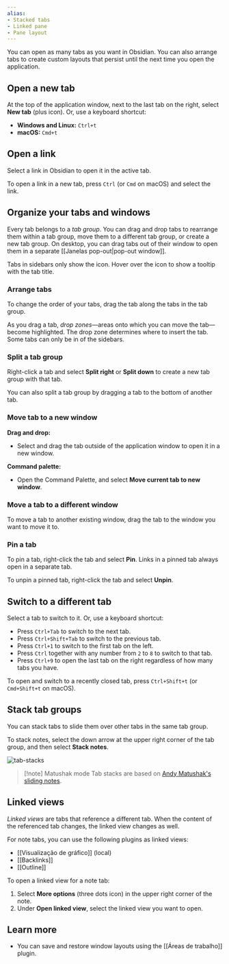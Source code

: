 ```yaml
---
alias:
- Stacked tabs
- Linked pane
- Pane layout
---
```


You can open as many tabs as you want in Obsidian. You can also arrange tabs to create custom layouts that persist until the next time you open the application.

## Open a new tab

At the top of the application window, next to the last tab on the right, select **New tab** (plus icon). Or, use a keyboard shortcut:

- **Windows and Linux:** `Ctrl+t`
- **macOS:** `Cmd+t`

## Open a link

Select a link in Obsidian to open it in the active tab.

To open a link in a new tab, press `Ctrl` (or `Cmd` on macOS) and select the link.

## Organize your tabs and windows

Every tab belongs to a _tab group_. You can drag and drop tabs to rearrange them within a tab group, move them to a different tab group, or create a new tab group. On desktop, you can drag tabs out of their window to open them in a separate [[Janelas pop-out|pop-out window]].

Tabs in sidebars only show the icon. Hover over the icon to show a tooltip with the tab title.

### Arrange tabs

To change the order of your tabs, drag the tab along the tabs in the tab group.

As you drag a tab, _drop zones_—areas onto which you can move the tab—become highlighted. The drop zone determines where to insert the tab. Some tabs can only be in of the sidebars.

### Split a tab group

Right-click a tab and select **Split right** or **Split down** to create a new tab group with that tab.

You can also split a tab group by dragging a tab to the bottom of another tab.

### Move tab to a new window

**Drag and drop:**

- Select and drag the tab outside of the application window to open it in a new window.

**Command palette:**

- Open the Command Palette, and select **Move current tab to new window**.

### Move a tab to a different window

To move a tab to another existing window, drag the tab to the window you want to move it to.

### Pin a tab

To pin a tab, right-click the tab and select **Pin**. Links in a pinned tab always open in a separate tab.

To unpin a pinned tab, right-click the tab and select **Unpin**.

## Switch to a different tab

Select a tab to switch to it. Or, use a keyboard shortcut:

- Press `Ctrl+Tab` to switch to the next tab.
- Press `Ctrl+Shift+Tab` to switch to the previous tab.
- Press `Ctrl+1` to switch to the first tab on the left.
- Press `Ctrl` together with any number from `2` to `8` to switch to that tab.
- Press `Ctrl+9` to open the last tab on the right regardless of how many tabs you have.

To open and switch to a recently closed tab, press `Ctrl+Shift+t` (or `Cmd+Shift+t` on macOS).

## Stack tab groups

You can stack tabs to slide them over other tabs in the same tab group.

To stack notes, select the down arrow at the upper right corner of the tab group, and then select **Stack notes**.

![tab-stacks](https://user-images.githubusercontent.com/693981/188205363-0f24b2a5-3706-4a8c-b38b-7a66baa68ce6.gif)

> [!note] Matushak mode
> Tab stacks are based on [Andy Matushak's sliding notes](https://notes.andymatuschak.org/).

## Linked views

_Linked views_ are tabs that reference a different tab. When the content of the referenced tab changes, the linked view changes as well.

For note tabs, you can use the following plugins as linked views:

- [[Visualização de gráfico]] (local)
- [[Backlinks]]
- [[Outline]]

To open a linked view for a note tab:

1. Select **More options** (three dots icon) in the upper right corner of the note.
2. Under **Open linked view**, select the linked view you want to open.

## Learn more

- You can save and restore window layouts using the [[Áreas de trabalho]] plugin.

